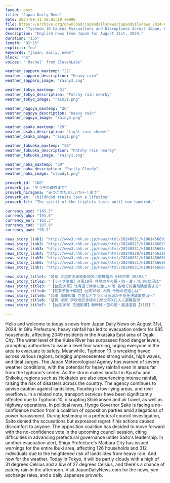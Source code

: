 ```yaml
---
layout: post
title: "Japan Daily News"
date: 2024-08-31 10:01:19 +0900
file: https://archive.org/download/japandailynews/japandailynews_2024-08-31.mp3
summary: "Typhoon 10 Causes Evacuations and Disruptions Across Japan, & more…"
description: "English news from Japan for August 31st, 2024."
duration: "135"
length: "02:15"
explicit: "no"
keywords: "japan, daily, news"
block: "no"
voices: "'Rachel' from ElevenLabs"

weather_sapporo_maxtemp: "22"
weather_sapporo_description: "Heavy rain"
weather_sapporo_image: "rainy3.png"

weather_tokyo_maxtemp: "31"
weather_tokyo_description: "Patchy rain nearby"
weather_tokyo_image: "rainy1.png"

weather_nagoya_maxtemp: "26"
weather_nagoya_description: "Heavy rain"
weather_nagoya_image: "rainy3.png"

weather_osaka_maxtemp: "29"
weather_osaka_description: "Light rain shower"
weather_osaka_image: "rainy1.png"

weather_fukuoka_maxtemp: "30"
weather_fukuoka_description: "Patchy rain nearby"
weather_fukuoka_image: "rainy1.png"

weather_naha_maxtemp: "30"
weather_naha_description: "Partly Cloudy"
weather_naha_image: "cloudy1.png"

proverb_id: "108"
proverb_ja: "三つ子の魂百まで"
proverb_hiragana: "みつごのたましいひゃくまで"
proverb_en: "Childhood traits last a lifetime"
proverb_lit: "The spirit of the triplets lasts until one hundred."

currency_usd: "145.3"
currency_gbp: "191.6"
currency_eur: "161.3"
currency_cad: "107.9"
currency_aud: "98.9"

news_story_link1: "http://www3.nhk.or.jp/news/html/20240831/k10014566911000.html"
news_story_link2: "http://www3.nhk.or.jp/news/html/20240827/k10014560791000.html"
news_story_link3: "http://www3.nhk.or.jp/news/html/20240831/k10014566541000.html"
news_story_link4: "http://www3.nhk.or.jp/news/html/20240828/k10014562161000.html"
news_story_link5: "http://www3.nhk.or.jp/news/html/20240831/k10014566661000.html"
news_story_link6: "http://www3.nhk.or.jp/news/html/20240831/k10014566861000.html"
news_story_link7: "http://www3.nhk.or.jp/news/html/20240831/k10014566641000.html"

news_story_title1: "岐阜 大垣市の赤坂東地区に避難指示 685世帯 2049人"
news_story_title2: "【ライブ映像】台風10号 各地の今の風・雨・波・河川の状況は"
news_story_title3: "【台風10号】北海道で非常に激しい雨 各地で災害危険度高まる"
news_story_title4: "【気象予報士解説】台風10号 大雨 今後の見通しは"
news_story_title5: "兵庫 斎藤知事 立民などでつくる会派が不信任決議案提出へ"
news_story_title6: "滋賀 米原 伊吹地区全域の126世帯312人に避難指示"
news_story_title7: "【台風10号 交通影響】新幹線・空の便・高速道路【31日】"

---
```


Hello and welcome to today's news from Japan Daily News on August 31st, 2024. In Gifu Prefecture, heavy rainfall has led to evacuation orders for 685 households, affecting 2049 residents in the Akasaka East area of Ogaki City. The water level of the Kuise River has surpassed flood danger levels, prompting authorities to issue a level four warning, urging everyone in the area to evacuate to safety. Meanwhile, Typhoon 10 is wreaking havoc across various regions, bringing unprecedented strong winds, high waves, and tidal surges. The Japan Meteorological Agency has warned of severe weather conditions, with the potential for heavy rainfall even in areas far from the typhoon's center. As the storm makes landfall in Kyushu and Shikoku, regions such as Hokkaido are also experiencing intense rainfall, raising the risk of disasters across the country. The agency continues to advise caution against landslides, flooding in low-lying areas, and river overflows. In a related note, transport services have been significantly affected due to Typhoon 10, disrupting Shinkansen and air travel, as well as highway operations. In political news, Hyogo Governor Saito is facing a no-confidence motion from a coalition of opposition parties amid allegations of power harassment. During testimony in a prefectural council investigation, Saito denied the accusations but expressed regret if his actions caused discomfort to anyone. The opposition coalition has decided to move forward with the no-confidence vote in the upcoming council session, citing difficulties in advancing prefectural governance under Saito's leadership. In another evacuation alert, Shiga Prefecture's Maibara City has issued warnings for the entire Ibuki area, affecting 126 households and 312 individuals due to the heightened risk of landslides from heavy rain. And now for the weather. Today in Tokyo, it will be partly cloudy with a high of 31 degrees Celsius and a low of 27 degrees Celsius, and there's a chance of patchy rain in the afternoon.  Visit JapanDailyNews.com for the news, yen exchange rates, and a daily Japanese proverb.
